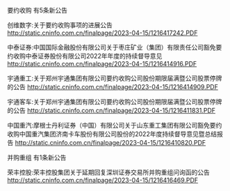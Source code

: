 要约收购 有5条新公告 

创维数字:关于要约收购事项的进展公告 http://static.cninfo.com.cn/finalpage/2023-04-15/1216417242.PDF 

中泰证券:中国国际金融股份有限公司关于枣庄矿业（集团）有限责任公司豁免要约收购中泰证券股份有限公司2022年年度的持续督导意见 http://static.cninfo.com.cn/finalpage/2023-04-15/1216414916.PDF 

宇通重工:关于郑州宇通集团有限公司要约收购公司股份期限届满暨公司股票停牌的公告 http://static.cninfo.com.cn/finalpage/2023-04-15/1216414909.PDF 

宇通客车:关于郑州宇通集团有限公司要约收购公司股份期限届满暨公司股票停牌的公告 http://static.cninfo.com.cn/finalpage/2023-04-15/1216411831.PDF 

中国重汽:摩根士丹利证券（中国）有限公司关于山东重工集团有限公司豁免要约收购中国重汽集团济南卡车股份有限公司股份的2022年度持续督导意见暨总结报告 http://static.cninfo.com.cn/finalpage/2023-04-15/1216410820.PDF 

并购重组 有1条新公告 

荣丰控股:荣丰控股集团关于延期回复深圳证券交易所并购重组问询函的公告 http://static.cninfo.com.cn/finalpage/2023-04-15/1216416469.PDF 


